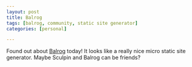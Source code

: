 ```yaml
---
layout: post
title: Balrog
tags: [balrog, community, static site generator]
categories: [personal]

---
```

Found out about [Balrog](http://github.com/igorw/balrog) today! It looks
like a really nice micro static site generator. Maybe Sculpin and Balrog
can be friends?
